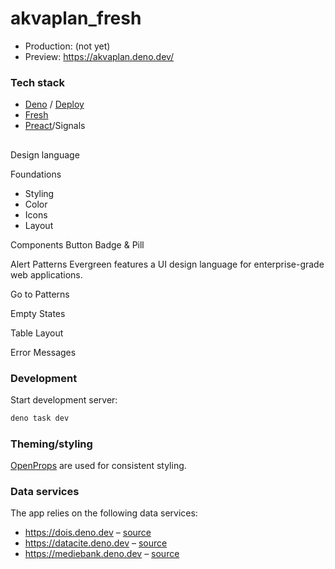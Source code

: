 # akvaplan_fresh

- Production: (not yet)
- Preview: https://akvaplan.deno.dev/

### Tech stack

- [Deno](https://deno.land) / [Deploy](https://deno.com/deploy)
- [Fresh](https://fresh.deno.dev/)
- [Preact](https://preactjs.com/)/Signals

## 

Design language

Foundations

- Styling
- Color
- Icons
- Layout

Components Button Badge & Pill

Alert Patterns Evergreen features a UI design language for enterprise-grade web
applications.

Go to Patterns

Empty States

Table Layout

Error Messages

### Development

Start development server:

```sh
deno task dev
```

### Theming/styling

[OpenProps](https://open-props.style/) are used for consistent styling.

### Data services

The app relies on the following data services:

- https://dois.deno.dev – [source](https://github.com/akvaplan-niva/dois)
- https://datacite.deno.dev –
  [source](https://github.com/akvaplan-niva/datacite)
- https://mediebank.deno.dev –
  [source](https://github.com/akvaplan-niva/ntb_mediebank)
